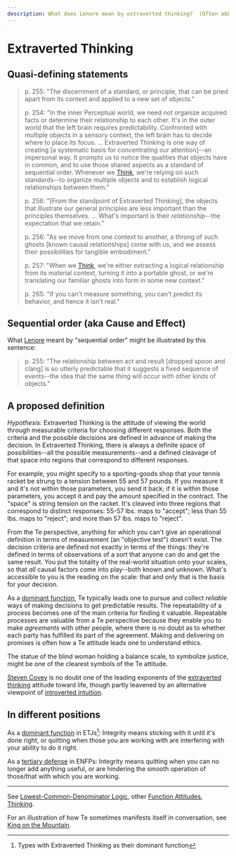 ```yaml
---
description: What does Lenore mean by extraverted thinking?  (Often abbreviated "Te".)
---
```


# Extraverted Thinking

## Quasi-defining statements

> p. 255: "The discernment of a standard, or principle, that can be pried apart from its context and applied to a new set of objects."
>
> p. 254: "In the inner Perceptual world, we need not organize acquired facts or determine their relationship to each other. It's in the outer world that the left brain requires predictability. Confronted with multiple objects in a sensory context, the left brain has to decide where to place its focus. ... Extraverted Thinking is one way of creating \[a systematic basis for concentrating our attention]--an impersonal way. It prompts us to notice the qualities that objects have in common, and to use those shared aspects as a standard of sequential order. Whenever we [Think](./), we're relying on such standards--to organize multiple objects and to establish logical relationships between them."
>
> p. 256: "\[From the standpoint of Extraverted Thinking], the objects that illustrate our general principles are less important than the principles themselves. ... What's important is their _relationship_--the expectation that we retain."
>
> p. 256: "As we move from one context to another, a throng of such ghosts \[known causal relationships] come with us, and we assess their possibilities for tangible embodiment."
>
> p. 257: "When we [Think](./), we're either extracting a logical relationship from its material context, turning it into a portable ghost, or we're translating our familiar ghosts into form in some new context."
>
> p. 265: "If you can't measure something, you can't predict its behavior, and hence it isn't real."

## Sequential order (aka Cause and Effect)

What [Lenore](../../../../people-and-systems/lenore-thomson.md) meant by "sequential order" might be illustrated by this sentence:

> p. 255: "The relationship between act and result \[dropped spoon and clang] is so utterly predictable that it suggests a fixed sequence of events--the idea that the same thing will occur with other kinds of objects."

## A proposed definition

_Hypothesis:_ Extraverted Thinking is the attitude of viewing the world through measurable criteria for choosing different responses. Both the criteria and the possible decisions are defined in advance of making the decision. In Extraverted Thinking, there is always a definite space of possibilities--all the possible measurements--and a defined cleavage of that space into regions that correspond to different responses.

For example, you might specify to a sporting-goods shop that your tennis racket be strung to a tension between 55 and 57 pounds. If you measure it and it's not within those parameters, you send it back; if it is within those parameters, you accept it and pay the amount specified in the contract. The "space" is string tension on the racket. It's cleaved into three regions that correspond to distinct responses: 55-57 lbs. maps to "accept"; less than 55 lbs. maps to "reject"; and more than 57 lbs. maps to "reject".

From the Te perspective, anything for which you can't give an operational definition in terms of measurement (an "objective test") doesn't exist. The decision criteria are defined not exactly in terms of the things: they're defined in terms of observations of a sort that anyone can do and get the same result. You put the totality of the real-world situation onto your scales, so that _all_ causal factors come into play--both known and unknown. What's accessible to you is the reading on the scale: that and only that is the basis for your decision.

As a [dominant function](https://web.archive.org/web/20071014031048/http://greenlightwiki.com/lenore-exegesis/dominant_function), Te typically leads one to pursue and collect _reliable_ ways of making decisions to get predictable results. The repeatability of a process becomes one of the main criteria for finding it valuable. Repeatable processes are valuable from a Te perspective because they enable you to make _agreements_ with other people, where there is no doubt as to whether each party has fulfilled its part of the agreement. Making and delivering on promises is often how a Te attitude leads one to understand ethics.

The statue of the blind woman holding a balance scale, to symbolize justice, might be one of the clearest symbols of the Te attitude.

[Steven Covey](https://web.archive.org/web/20071014031048/http://greenlightwiki.com/lenore-exegesis/Steven_Covey) is no doubt one of the leading exponents of the [extraverted thinking](extraverted-thinking.md) attitude toward life, though partly leavened by an alternative viewpoint of [introverted intuition](../../perception/intuition/introverted-intuition.md).

## In different positions

As a [dominant function](../../cognitive-stack/dominant-function.md) in ETJs[^1]: Integrity means sticking with it until it's done right, or quitting when those you are working with are interfering with your ability to do it right.

As a [tertiary defense](../../cognitive-stack/tertiary-function/tertiary-defense.md) in ENFPs: Integrity means quitting when you can no longer add anything useful, or are hindering the smooth operation of those/that with which you are working.

***

See [Lowest-Common-Denominator Logic](https://web.archive.org/web/20071014031048/http://greenlightwiki.com/lenore-exegesis/Lowest-Common-Denominator_Logic), other [Function Attitudes](../../), [Thinking](./).

For an illustration of how Te sometimes manifests itself in conversation, see [King on the Mountain](../../../../far-flung-explorations/king-on-the-mountain.md).

[^1]: Types with Extraverted Thinking as their dominant function
